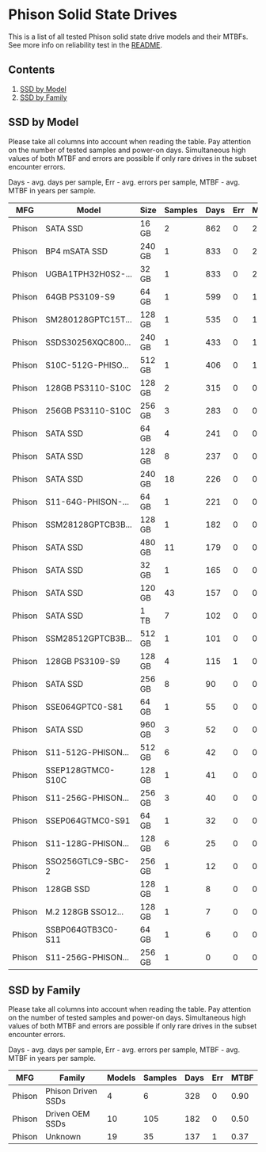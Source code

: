 Phison Solid State Drives
=========================

This is a list of all tested Phison solid state drive models and their MTBFs. See
more info on reliability test in the [README](https://github.com/linuxhw/SMART).

Contents
--------

1. [ SSD by Model  ](#ssd-by-model)
2. [ SSD by Family ](#ssd-by-family)

SSD by Model
------------

Please take all columns into account when reading the table. Pay attention on the
number of tested samples and power-on days. Simultaneous high values of both MTBF
and errors are possible if only rare drives in the subset encounter errors.

Days - avg. days per sample,
Err  - avg. errors per sample,
MTBF - avg. MTBF in years per sample.

| MFG       | Model              | Size   | Samples | Days  | Err   | MTBF |
|-----------|--------------------|--------|---------|-------|-------|------|
| Phison    | SATA SSD           | 16 GB  | 2       | 862   | 0     | 2.36   |
| Phison    | BP4 mSATA SSD      | 240 GB | 1       | 833   | 0     | 2.28   |
| Phison    | UGBA1TPH32H0S2-... | 32 GB  | 1       | 833   | 0     | 2.28   |
| Phison    | 64GB PS3109-S9     | 64 GB  | 1       | 599   | 0     | 1.64   |
| Phison    | SM280128GPTC15T... | 128 GB | 1       | 535   | 0     | 1.47   |
| Phison    | SSDS30256XQC800... | 240 GB | 1       | 433   | 0     | 1.19   |
| Phison    | S10C-512G-PHISO... | 512 GB | 1       | 406   | 0     | 1.11   |
| Phison    | 128GB PS3110-S10C  | 128 GB | 2       | 315   | 0     | 0.86   |
| Phison    | 256GB PS3110-S10C  | 256 GB | 3       | 283   | 0     | 0.78   |
| Phison    | SATA SSD           | 64 GB  | 4       | 241   | 0     | 0.66   |
| Phison    | SATA SSD           | 128 GB | 8       | 237   | 0     | 0.65   |
| Phison    | SATA SSD           | 240 GB | 18      | 226   | 0     | 0.62   |
| Phison    | S11-64G-PHISON-... | 64 GB  | 1       | 221   | 0     | 0.61   |
| Phison    | SSM28128GPTCB3B... | 128 GB | 1       | 182   | 0     | 0.50   |
| Phison    | SATA SSD           | 480 GB | 11      | 179   | 0     | 0.49   |
| Phison    | SATA SSD           | 32 GB  | 1       | 165   | 0     | 0.45   |
| Phison    | SATA SSD           | 120 GB | 43      | 157   | 0     | 0.43   |
| Phison    | SATA SSD           | 1 TB   | 7       | 102   | 0     | 0.28   |
| Phison    | SSM28512GPTCB3B... | 512 GB | 1       | 101   | 0     | 0.28   |
| Phison    | 128GB PS3109-S9    | 128 GB | 4       | 115   | 1     | 0.27   |
| Phison    | SATA SSD           | 256 GB | 8       | 90    | 0     | 0.25   |
| Phison    | SSE064GPTC0-S81    | 64 GB  | 1       | 55    | 0     | 0.15   |
| Phison    | SATA SSD           | 960 GB | 3       | 52    | 0     | 0.14   |
| Phison    | S11-512G-PHISON... | 512 GB | 6       | 42    | 0     | 0.12   |
| Phison    | SSEP128GTMC0-S10C  | 128 GB | 1       | 41    | 0     | 0.11   |
| Phison    | S11-256G-PHISON... | 256 GB | 3       | 40    | 0     | 0.11   |
| Phison    | SSEP064GTMC0-S91   | 64 GB  | 1       | 32    | 0     | 0.09   |
| Phison    | S11-128G-PHISON... | 128 GB | 6       | 25    | 0     | 0.07   |
| Phison    | SSO256GTLC9-SBC-2  | 256 GB | 1       | 12    | 0     | 0.03   |
| Phison    | 128GB SSD          | 128 GB | 1       | 8     | 0     | 0.02   |
| Phison    | M.2 128GB SSO12... | 128 GB | 1       | 7     | 0     | 0.02   |
| Phison    | SSBP064GTB3C0-S11  | 64 GB  | 1       | 6     | 0     | 0.02   |
| Phison    | S11-256G-PHISON... | 256 GB | 1       | 0     | 0     | 0.00   |

SSD by Family
-------------

Please take all columns into account when reading the table. Pay attention on the
number of tested samples and power-on days. Simultaneous high values of both MTBF
and errors are possible if only rare drives in the subset encounter errors.

Days - avg. days per sample,
Err  - avg. errors per sample,
MTBF - avg. MTBF in years per sample.

| MFG       | Family                 | Models | Samples | Days  | Err   | MTBF |
|-----------|------------------------|--------|---------|-------|-------|------|
| Phison    | Phison Driven SSDs     | 4      | 6       | 328   | 0     | 0.90   |
| Phison    | Driven OEM SSDs        | 10     | 105     | 182   | 0     | 0.50   |
| Phison    | Unknown                | 19     | 35      | 137   | 1     | 0.37   |
